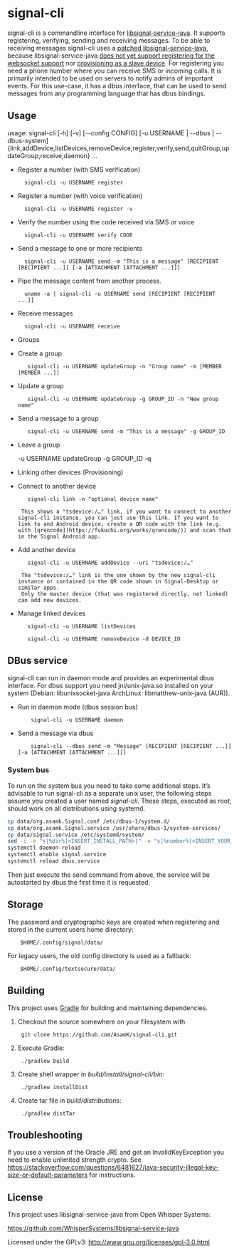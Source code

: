 # signal-cli

signal-cli is a commandline interface for [libsignal-service-java](https://github.com/WhisperSystems/libsignal-service-java). It supports registering, verifying, sending and receiving messages. To be able to receiving messages signal-cli uses a [patched libsignal-service-java](https://github.com/AsamK/libsignal-service-java), because libsignal-service-java [does not yet support registering for the websocket support](https://github.com/WhisperSystems/libsignal-service-java/pull/5) nor [provisioning as a slave device](https://github.com/WhisperSystems/libsignal-service-java/pull/21). For registering you need a phone number where you can receive SMS or incoming calls.
It is primarily intended to be used on servers to notify admins of important events. For this use-case, it has a dbus interface, that can be used to send messages from any programming language that has dbus bindings.

## Usage

usage: signal-cli [-h] [-v] [--config CONFIG] [-u USERNAME | --dbus | --dbus-system] {link,addDevice,listDevices,removeDevice,register,verify,send,quitGroup,updateGroup,receive,daemon} ...

* Register a number (with SMS verification)

        signal-cli -u USERNAME register

* Register a number (with voice verification)

        signal-cli -u USERNAME register -v

* Verify the number using the code received via SMS or voice

        signal-cli -u USERNAME verify CODE

* Send a message to one or more recipients

        signal-cli -u USERNAME send -m "This is a message" [RECIPIENT [RECIPIENT ...]] [-a [ATTACHMENT [ATTACHMENT ...]]]

* Pipe the message content from another process.

        uname -a | signal-cli -u USERNAME send [RECIPIENT [RECIPIENT ...]]
        
* Receive messages

        signal-cli -u USERNAME receive

* Groups

 * Create a group

          signal-cli -u USERNAME updateGroup -n "Group name" -m [MEMBER [MEMBER ...]]

 * Update a group

          signal-cli -u USERNAME updateGroup -g GROUP_ID -n "New group name"

 * Send a message to a group

          signal-cli -u USERNAME send -m "This is a message" -g GROUP_ID
 
 * Leave a group
 
    -u USERNAME updateGroup -g GROUP_ID  -q

* Linking other devices (Provisioning)

 * Connect to another device

          signal-cli link -n "optional device name"
        
        This shows a "tsdevice:/…" link, if you want to connect to another signal-cli instance, you can just use this link. If you want to link to and Android device, create a QR code with the link (e.g. with [qrencode](https://fukuchi.org/works/qrencode/)) and scan that in the Signal Android app.

 * Add another device

          signal-cli -u USERNAME addDevice --uri "tsdevice:/…"
          
        The "tsdevice:/…" link is the one shown by the new signal-cli instance or contained in the QR code shown in Signal-Desktop or similar apps.
        Only the master device (that was registered directly, not linked) can add new devices.

 * Manage linked devices

          signal-cli -u USERNAME listDevices

          signal-cli -u USERNAME removeDevice -d DEVICE_ID

## DBus service

signal-cli can run in daemon mode and provides an experimental dbus interface.
For dbus support you need jni/unix-java.so installed on your system (Debian: libunixsocket-java ArchLinux: libmatthew-unix-java (AUR)).

* Run in daemon mode (dbus session bus)

          signal-cli -u USERNAME daemon

* Send a message via dbus

          signal-cli --dbus send -m "Message" [RECIPIENT [RECIPIENT ...]] [-a [ATTACHMENT [ATTACHMENT ...]]]

### System bus

To run on the system bus you need to take some additional steps.
It’s advisable to run signal-cli as a separate unix user, the following steps assume you created a user named *signal-cli*.
These steps, executed as root, should work on all distributions using systemd.

```bash
cp data/org.asamk.Signal.conf /etc/dbus-1/system.d/
cp data/org.asamk.Signal.service /usr/share/dbus-1/system-services/
cp data/signal.service /etc/systemd/system/
sed -i -e "s|%dir%|<INSERT_INSTALL_PATH>|" -e "s|%number%|<INSERT_YOUR_NUMBER>|" /etc/systemd/system/signal.service
systemctl daemon-reload
systemctl enable signal.service
systemctl reload dbus.service
```

Then just execute the send command from above, the service will be autostarted by dbus the first time it is requested.

## Storage

The password and cryptographic keys are created when registering and stored in the current users home directory:

        $HOME/.config/signal/data/

For legacy users, the old config directory is used as a fallback:

        $HOME/.config/textsecure/data/

## Building

This project uses [Gradle](http://gradle.org) for building and maintaining
dependencies.

1. Checkout the source somewhere on your filesystem with

        git clone https://github.com/AsamK/signal-cli.git

2. Execute Gradle:

        ./gradlew build

3. Create shell wrapper in *build/install/signal-cli/bin*:

        ./gradlew installDist

4. Create tar file in *build/distributions*:

        ./gradlew distTar

## Troubleshooting
If you use a version of the Oracle JRE and get an InvalidKeyException you need to enable unlimited strength crypto. See https://stackoverflow.com/questions/6481627/java-security-illegal-key-size-or-default-parameters for instructions.

## License

This project uses libsignal-service-java from Open Whisper Systems:

https://github.com/WhisperSystems/libsignal-service-java

Licensed under the GPLv3: http://www.gnu.org/licenses/gpl-3.0.html
